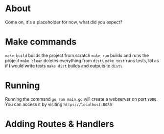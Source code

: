 # About

Come on, it's a placeholder for now, what did you expect?


# Make commands

`make build` builds the project from scratch 
`make run` builds and runs the project
`make clean` deletes everything from `dist\`
`make test` runs tests, lol as if I would write tests
`make dist` builds and outputs to `dist\`

# Running

Running the command `go run main.go` will create a webserver on port `8080`. You can access it by visiting `https://localhost:8080`

# Adding Routes & Handlers

